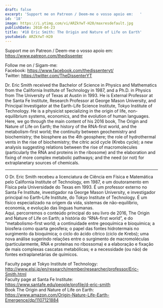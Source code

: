 ```yaml
---
draft: false
excerpt: 'Support me on Patreon / Deem-me o vosso apoio em:   '
id: '18'
image: https://i.ytimg.com/vi/ARZkYwT-H20/maxresdefault.jpg
publishDate: 2018-04-23
title: '#18 Eric Smith: The Origin and Nature of Life on Earth'
youtubeid: ARZkYwT-H20
---
```

<div class="timelinks">

Support me on Patreon / Deem-me o vosso apoio em:   
https://www.patreon.com/thedissenter

Follow me on / Sigam-me:  
Facebook: https://www.facebook.com/thedissenteryt/  
Twitter: https://twitter.com/TheDissenterYT

Dr. Eric Smith received the Bachelor of Science in Physics and Mathematics from the California Institute of Technology in 1987, and a Ph.D. in Physics from The University of Texas at Austin in 1993. He is External Professor at the Santa Fe Institute, Research Professor at George Mason University, and Principal Investigator at the Earth-Life Science Institute, Tokyo Institute of Technology. He is a physicist specializing in the origin of life, non-equilibrium systems, economics, and the evolution of human languages.  
Here, we go through the main content of his 2016 book, The Origin and Nature of Life on Earth; the history of the RNA-first world, and the metabolism-first world; the continuity between geochemistry and biochemistry; the biosphere as the 4th geosphere; the role of hydrothermal vents in the rise of biochemistry; the citric acid cycle (Krebs cycle); a new analysis suggesting relations between the rise of macromolecules (particularly the RNA and proteins in the ribosome) and the elaboration and fixing of more complex metabolic pathways; and the need (or not) for extraplanetary sources of chemicals.

---

O Dr. Eric Smith recebeu a licenciatura de Ciência em Física e Matemática pelo California Institute of Technology, em 1987, e um doutoramento em Física pela Universidade do Texas em 1993. É um professor externo no Santa Fe Institute, investigador na George Mason University, e investigador principal no Earth-Life Institute, do Tokyo Institute of Technology. É um físico especializado na origem da vida, sistemas de não-equilíbrio, economia, e evolução das línguas humanas.  
Aqui, percorremos o conteúdo principal do seu livro de 2016, The Origin and Nature of Life on Earth; a história do “RNA-first world”, e do “metabolismo-first world; a continuidade entre geoquímica e bioquímica; a biosfera como quarta geosfera; o papel das fontes hidrotermais no surgimento da bioquímica; o ciclo do ácido cítrico (ciclo de Krebs); uma nova análise sugerindo relações entre o surgimento de macromoléculas (particularmente, RNA e proteínas no ribossoma) e a elaboração e fixação de mais complexas cascatas metabólicas; e a necessidade (ou não) de fontes extraplanetárias de químicos.

Faculty page at Tokyo Institute of Technology: http://www.elsi.jp/en/research/member/researcher/professor/Eric-Smith.html  
Faculty page at Santa Fe Institute: https://www.santafe.edu/people/profile/d-eric-smith  
Book The Origin and Nature of Life on Earth: https://www.amazon.com/Origin-Nature-Life-Earth-Emergence/dp/1107121884</div>

